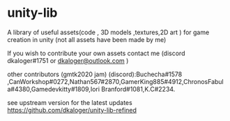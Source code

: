 # unity-lib
A library of useful assets(code , 3D models ,textures,2D art ) for game creation in unity 
(not all assets have been made by me)

If you wish to contribute your own assets contact me (discord dkaloger#1751 or dkaloger@outlook.com ) 

other contributors (gmtk2020 jam) (discord):Buchecha#1578 ,CanWorkshop#0272,Nathan567#2870,GamerKing885#4912,ChronosFabula#4380,Gamedevkitty#1809,Iori Branford#1081,K.C#2234.

see upstream version for the latest updates https://github.com/dkaloger/unity-lib-refined
